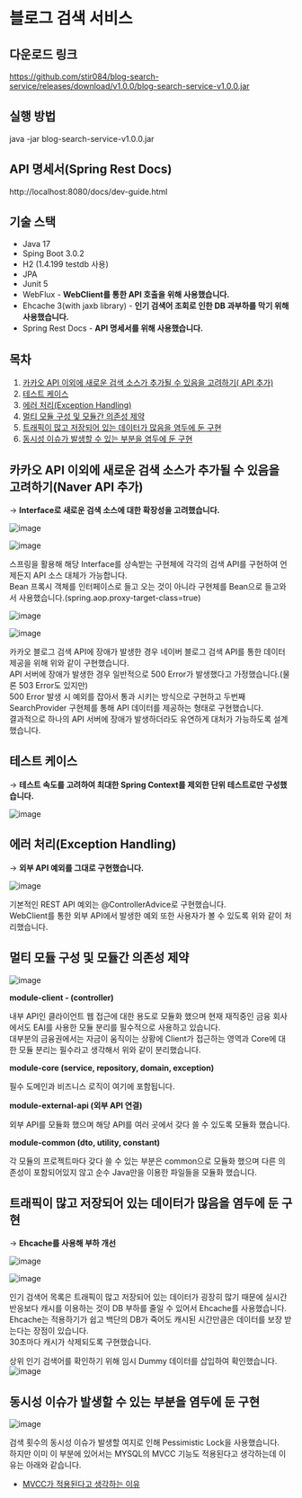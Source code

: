# 블로그 검색 서비스

## 다운로드 링크

https://github.com/stir084/blog-search-service/releases/download/v1.0.0/blog-search-service-v1.0.0.jar

## 실행 방법  

java -jar blog-search-service-v1.0.0.jar  

## API 명세서(Spring Rest Docs)

http://localhost:8080/docs/dev-guide.html

## 기술 스택
- Java 17
- Sping Boot 3.0.2
- H2 (1.4.199 testdb 사용)
- JPA
- Junit 5
- WebFlux - **WebClient를 통한 API 호출을 위해 사용했습니다.**  
- Ehcache 3(with jaxb library) - **인기 검색어 조회로 인한 DB 과부하를 막기 위해 사용했습니다.**  
- Spring Rest Docs - **API 명세서를 위해 사용했습니다.**

## 목차  
  
  
1. [카카오 API 이외에 새로운 검색 소스가 추가될 수 있음을 고려하기( API 추가)](#카카오-API-이외에-새로운-검색-소스가-추가될-수-있음을-고려하기naver-api-추가)  
2. [테스트 케이스](#테스트-케이스)
3. [에러 처리(Exception Handling)](#에러-처리exception-handling)  
4. [멀티 모듈 구성 및 모듈간 의존성 제약](#멀티-모듈-구성-및-모듈간-의존성-제약)  
5. [트래픽이 많고 저장되어 있는 데이터가 많음을 염두에 둔 구현](#트래픽이-많고-저장되어-있는-데이터가-많음을-염두에-둔-구현)  
6. [동시성 이슈가 발생할 수 있는 부분을 염두에 둔 구현](#동시성-이슈가-발생할-수-있는-부분을-염두에-둔-구현)  

  

## 카카오 API 이외에 새로운 검색 소스가 추가될 수 있음을 고려하기(Naver API 추가)
→ **Interface로 새로운 검색 소스에 대한 확장성을 고려했습니다.**  
   
  
![image](https://user-images.githubusercontent.com/47946124/226894924-8c336794-6def-408d-b8b8-db3e310304ed.png)
  
![image](https://user-images.githubusercontent.com/47946124/226897033-5d6f571c-f595-41cd-8239-c786353005a3.png)


스프링을 활용해 해당 Interface를 상속받는 구현체에 각각의 검색 API를 구현하여 언제든지 API 소스 대체가 가능합니다.  
Bean 프록시 객체를 인터페이스로 들고 오는 것이 아니라 구현체를 Bean으로 들고와서 사용했습니다.(spring.aop.proxy-target-class=true)  
  
![image](https://user-images.githubusercontent.com/47946124/226895159-0364fb1e-0e85-4836-b967-6f7a70b15ff7.png)
  
![image](https://user-images.githubusercontent.com/47946124/226895260-5315e660-f83a-46a6-b12f-85b661c6478a.png)
  

카카오 블로그 검색 API에 장애가 발생한 경우 네이버 블로그 검색 API를 통한 데이터 제공을 위해 위와 같이 구현했습니다.  
API 서버에 장애가 발생한 경우 일반적으로 500 Error가 발생했다고 가정했습니다.(물론 503 Error도 있지만)  
500 Error 발생 시 예외를 잡아서 통과 시키는 방식으로 구현하고 두번째 SearchProvider 구현체를 통해 API 데이터를 제공하는 형태로 구현했습니다.  
결과적으로 하나의 API 서버에 장애가 발생하더라도 유연하게 대처가 가능하도록 설계 했습니다.  


## 테스트 케이스
  
→ **테스트 속도를 고려하여 최대한 Spring Context를 제외한 단위 테스트로만 구성했습니다.**    
  
![image](https://user-images.githubusercontent.com/47946124/226885381-5c7e89fb-8f5b-4544-a618-1fc217cf8223.png)  
  
  

## 에러 처리(Exception Handling)

→ **외부 API 예외를 그대로 구현했습니다.**  
   
  
![image](https://user-images.githubusercontent.com/47946124/226191928-ec3c4186-b44d-4b51-bcc6-3d89b94d7fa3.png)  
   
  
기본적인 REST API 예외는 @ControllerAdvice로 구현했습니다.  
WebClient를 통한 외부 API에서 발생한 예외 또한 사용자가 볼 수 있도록 위와 같이 처리했습니다.  

## 멀티 모듈 구성 및 모듈간 의존성 제약
  
  
![image](https://user-images.githubusercontent.com/47946124/226895463-086f90aa-e5ab-48e1-945f-5d74d0c4e01b.png)


**module-client - (controller)**  

내부 API인 클라이언트 웹 접근에 대한 용도로 모듈화 했으며 현재 재직중인 금융 회사에서도 EAI를 사용한 모듈 분리를 필수적으로 사용하고 있습니다.  
대부분의 금융권에서는 자금이 움직이는 상황에 Client가 접근하는 영역과 Core에 대한 모듈 분리는 필수라고 생각해서 위와 같이 분리했습니다.

**module-core (service, repository, domain, exception)**  

필수 도메인과 비즈니스 로직이 여기에 포함됩니다.  

**module-external-api (외부 API 연결)**  

외부 API를 모듈화 했으며 해당 API를 여러 곳에서 갖다 쓸 수 있도록 모듈화 했습니다.  

**module-common (dto, utility, constant)**  

각 모듈의 프로젝트마다 갖다 쓸 수 있는 부분은 common으로 모듈화 했으며 다른 의존성이 포함되어있지 않고 순수 Java만을 이용한 파일들을 모듈화 했습니다.
  

## 트래픽이 많고 저장되어 있는 데이터가 많음을 염두에 둔 구현
   
  
→ **Ehcache를 사용해 부하 개선**  
   
  
![image](https://user-images.githubusercontent.com/47946124/226917105-daf9d0a6-29de-4de9-b796-1927f4f41a5e.png)

![image](https://user-images.githubusercontent.com/47946124/226896096-dff5b8b3-20de-4953-ae5d-e70c5c364cc6.png)
  
인기 검색어 목록은 트래픽이 많고 저장되어 있는 데이터가 굉장히 많기 때문에 실시간 반응보다 캐시를 이용하는 것이 DB 부하를 줄일 수 있어서 Ehcache를 사용했습니다.  
Ehcache는 적용하기가 쉽고 백단의 DB가 죽어도 캐시된 시간만큼은 데이터를 보장 받는다는 장점이 있습니다.  
30초마다 캐시가 삭제되도록 구현했습니다.  

상위 인기 검색어를 확인하기 위해 임시 Dummy 데이터를 삽입하여 확인했습니다.  
![image](https://user-images.githubusercontent.com/47946124/226896250-b468f1f4-c89a-487b-b94f-5ed88933aa89.png)



## 동시성 이슈가 발생할 수 있는 부분을 염두에 둔 구현
   
  
![image](https://user-images.githubusercontent.com/47946124/226192557-98898e24-8514-4a97-b40f-74d1a21406a5.png)  

검색 횟수의 동시성 이슈가 발생할 여지로 인해 Pessimistic Lock을 사용했습니다.  
하지만 이미 이 부분에 있어서는 MYSQL의 MVCC 기능도 적용된다고 생각하는데 이유는 아래와 같습니다.

- [MVCC가 적용된다고 생각하는 이유](https://github.com/stir084/blog-search-service/wiki/MVCC%EA%B0%80-%EC%A0%81%EC%9A%A9%EB%90%9C%EB%8B%A4%EA%B3%A0-%EC%83%9D%EA%B0%81%ED%95%98%EB%8A%94-%EC%9D%B4%EC%9C%A0)




   
  

